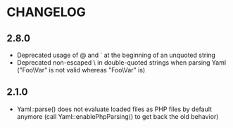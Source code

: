 CHANGELOG
=========

2.8.0
-----

 * Deprecated usage of @ and ` at the beginning of an unquoted string
 * Deprecated non-escaped \ in double-quoted strings when parsing Yaml
   ("Foo\Var" is not valid whereas "Foo\\Var" is)

2.1.0
-----

 * Yaml::parse() does not evaluate loaded files as PHP files by default
   anymore (call Yaml::enablePhpParsing() to get back the old behavior)
